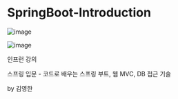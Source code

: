# SpringBoot-Introduction

![image](https://github.com/91CHS/SpringBoot-Introduction/assets/68048878/dc530fec-8ae2-4d6f-8a79-448063afa3aa)

![image](https://github.com/91CHS/SpringBoot-Introduction/assets/68048878/8e679f85-851e-4f1c-b95f-26d28f06cc50)

인프런 강의

스프링 입문 - 코드로 배우는 스프링 부트, 웹 MVC, DB 접근 기술

by 김영한
